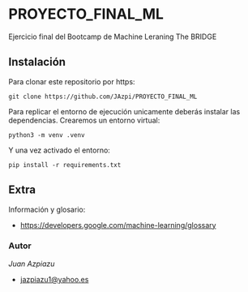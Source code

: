 # PROYECTO_FINAL_ML

Ejercicio final del Bootcamp de Machine Leraning The BRIDGE

## Instalación

Para clonar este repositorio por https:

```
git clone https://github.com/JAzpi/PROYECTO_FINAL_ML
```

Para replicar el entorno de ejecución unicamente deberás instalar las dependencias. Crearemos un entorno virtual:

```
python3 -m venv .venv
```

Y una vez activado el entorno:

```
pip install -r requirements.txt
```

## Extra

Información y glosario:

- https://developers.google.com/machine-learning/glossary

### Autor

 *Juan Azpiazu*

- jazpiazu1@yahoo.es

